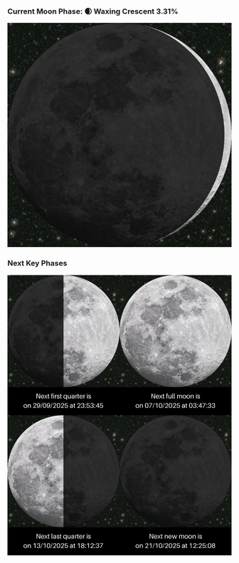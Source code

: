 ### Current Moon Phase: 🌒 Waxing Crescent 3.31%
![Moon Phase](moonphase.png)
### Next Key Phases
![Gallery](gallery.png)